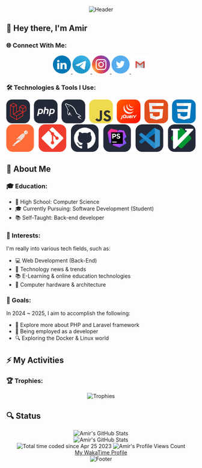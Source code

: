 <!-- Header Section -->
<div align="center">
	<img src="https://capsule-render.vercel.app/api?type=waving&color=timeGradient&height=120&section=header&text=Welcome&fontSize=90" alt="Header" />
</div>

<!-- Introduction Section -->
## 👋 Hey there, I'm Amir

<!-- Social Media Links Section -->
### 🌐 Connect With Me:
<div align="center">
	<a href="https://www.linkedin.com/in/AmirM4A" target="blank">
  		<img src="https://github.com/AmiRM4A/AmiRM4A/blob/main/icons/LinkedIN.svg" alt="LinkedIn Account" height="48" width="48" />
	</a>
	<a href="https://t.me/AmiR_M4A" target="blank">
 		 <img src="https://github.com/AmiRM4A/AmiRM4A/blob/main/icons/Telegram.svg" alt="Telegram Account" height="48" width="48" />
	</a> 
	<a href="https://instagram.com/Amir_M4A" target="blank">
 		 <img src="https://github.com/AmiRM4A/AmiRM4A/blob/main/icons/Instagram.svg" alt="Instagram Account" height="48" width="48" />
	</a> 
	<a href="https://twitter.com/m4_ami" target="blank">
  		<img src="https://github.com/AmiRM4A/AmiRM4A/blob/main/icons/Twitter.svg" alt="Twitter Account" height="48" width="48" />
	</a>
  	<a href="https://asgry255@gmail.com" target="blank">
  		<img src="https://github.com/AmiRM4A/AmiRM4A/blob/main/icons/Gmail.svg" alt="Gmail Account" height="48" width="48" />
	</a>
</div>

<!-- Tools Section -->
### 🛠️ Technologies & Tools I Use:
<div align="center">
    <img src="https://github.com/AmiRM4A/AmiRM4A/blob/main/icons/technologies.svg" alt="technologies" /><br>
    <img src="https://github.com/AmiRM4A/AmiRM4A/blob/main/icons/tools.svg" alt="tools" />
</div>

<!-- About Me Section -->
## 👤 About Me

<!-- Education Section -->
### 🎓 Education:
- 🏫 High School: Computer Science
- 🎓 Currently Pursuing: Software Development (Student)
- 📚 Self-Taught: Back-end developer

<!-- Interests Section -->
### 🚀 Interests:
I'm really into various tech fields, such as:

- 💻 Web Development (Back-End)
- 🤖 Technology news & trends
- 📚 E-Learning & online education technologies
- 💾 Computer hardware & architecture

<!-- Learning Section -->
<!-- ### 📖 Learning:
I'm currently focusing on mastering the following:

- 🌟 PHP
- 💡 Laravel
- 🌲 Linux -->

<!-- Goals Section -->
### 🌟 Goals:
In 2024 ~ 2025, I aim to accomplish the following:

- 🚀 Explore more about PHP and Laravel framework
- 📂 Being employed as a developer
- 🔍 Exploring the Docker & Linux world

<!-- Trophies Section -->
## ⚡ My Activities

### 🏆 Trophies:
<div align="center">
 	<img src="https://github-profile-trophy.vercel.app/?username=AmirM4A&theme=onedark" alt="Trophies" />
</div>

<!-- Status Section -->
## 🔍 Status
<!-- <div align="center">
	<img src="https://github-readme-activity-graph.vercel.app/graph?username=AmirM4A&theme=github-dark-dimmed&custom_title=My%20Activity%20Graph&hide_border=true" alt="Amir's Activity Graph" />
</div> -->

<div align="center">
	<img src="https://github-readme-streak-stats.herokuapp.com/?user=AmirM4A&theme=onedark" alt="Amir's GitHub Stats" />
</div>

<div align="center">
	<img src="https://github-readme-stats.vercel.app/api?username=AmirM4A&show_icons=true&theme=onedark" alt="Amir's GitHub Stats" />
</div>

<div align="center">
	<img src="https://wakatime.com/badge/user/ee181724-c89d-437a-a9af-fad5f1b3d950.svg" alt="Total time coded since Apr 25 2023" />
	<img src="https://komarev.com/ghpvc/?username=AmirM4A&color=blue&style=flat&label=Profile+Views&abbreviated=true" alt="Amir's Profile Views Count" /><br>
  	<a href="https://wakatime.com/@Amir_M4A" target="blank">My WakaTime Profile</a>
</div>

<!-- Footer Section -->
<div align="center">
	<img src="https://capsule-render.vercel.app/api?type=waving&color=timeGradient&height=120&section=footer" alt="Footer" />
</div>
